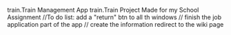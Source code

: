 train.Train Management App
train.Train Project Made for my School Assignment
//To do list: add a "return" btn to all th windows
//            finish the job application part of the app
//            create the information redirect to the wiki page
